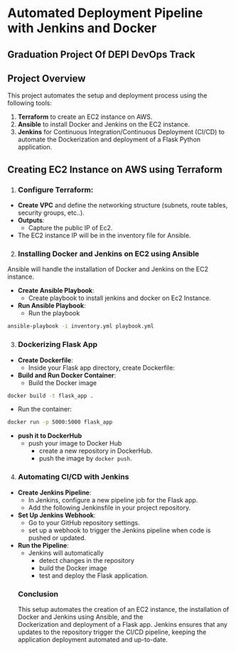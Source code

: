 # Automated Deployment Pipeline with Jenkins and Docker
## Graduation Project Of DEPI DevOps Track 
## Project Overview
 This project automates the setup and deployment process using the following tools:
1. **Terraform** to create an EC2 instance on AWS.
2. **Ansible** to install Docker and Jenkins on the EC2 instance.
3. **Jenkins** for Continuous Integration/Continuous Deployment (CI/CD) to automate the Dockerization and deployment of a Flask Python application.
## Creating EC2 Instance on AWS using Terraform
1. ### Configure Terraform:
  -  **Create VPC** and define the networking structure (subnets, route tables, security 
    groups, etc..).
  - **Outputs**:
    - Capture the public IP of Ec2.
  - The EC2 instance IP will be in the inventory file for Ansible.
2. ### Installing Docker and Jenkins on EC2 using Ansible
 Ansible will handle the installation of Docker and Jenkins on the EC2 instance.
- **Create Ansible Playbook**:
  - Create playbook to install jenkins and docker on Ec2 Instance.
- **Run Ansible Playbook**:
  - Run the playbook
```bash
ansible-playbook -i inventory.yml playbook.yml
```
3. ### Dockerizing Flask App
- **Create Dockerfile**:
  - Inside your Flask app directory, create Dockerfile:
- **Build and Run Docker Container**:
  - Build the Docker image
```bash
docker build -t flask_app .
```
- Run the container:
```bash
docker run -p 5000:5000 flask_app
```
- **push it to DockerHub**
  - push your image to Docker Hub
    - create a new repository in DockerHub.
    - push the image by ```docker push```.
4. ### Automating CI/CD with Jenkins

- **Create Jenkins Pipeline**:
    - In Jenkins, configure a new pipeline job for the Flask app.
    - Add the following Jenkinsfile in your project repository.
- **Set Up Jenkins Webhook**:
    - Go to your GitHub repository settings.
    - set up a webhook to trigger the Jenkins pipeline when code is pushed or updated.
- **Run the Pipeline**:
    - Jenkins will automatically
      -  detect changes in the repository
      -  build the Docker image
      -  test and deploy the Flask application.
  ### Conclusion
  This setup automates the creation of an EC2 instance, the installation of Docker and Jenkins using Ansible, and the           
  Dockerization and deployment of a Flask app. Jenkins ensures that any updates to the repository
  trigger the CI/CD pipeline, keeping the application deployment automated and up-to-date.
    
